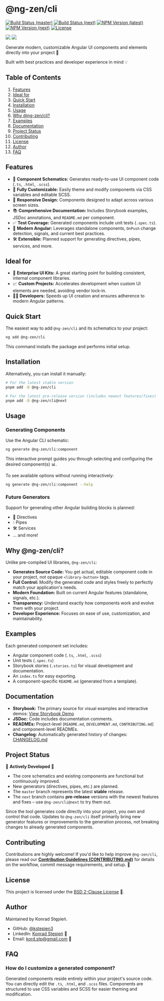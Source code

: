 # @ng-zen/cli

[![Build Status (master)](https://img.shields.io/github/actions/workflow/status/kstepien3/ng-zen/ci.yml?branch=master&label=build-master)](https://github.com/kstepien3/ng-zen/actions/workflows/ci.yml)
[![Build Status (next)](https://img.shields.io/github/actions/workflow/status/kstepien3/ng-zen/ci.yml?branch=next&label=build-next)](https://github.com/kstepien3/ng-zen/actions/workflows/ci.yml)
[![NPM Version (latest)](https://img.shields.io/npm/v/@ng-zen/cli/latest?label=npm%40latest)](https://www.npmjs.com/package/@ng-zen/cli)
[![NPM Version (next)](https://img.shields.io/npm/v/@ng-zen/cli/next?label=npm%40next)](https://www.npmjs.com/package/@ng-zen/cli)
[![License](https://img.shields.io/github/license/kstepien3/ng-zen)](https://github.com/kstepien3/ng-zen/blob/master/LICENSE)

[![](https://img.shields.io/badge/-Repository-181818?style=flat&logo=github&logoColor=white)](https://github.com/kstepien3/ng-zen)
[![](https://img.shields.io/badge/-Storybook%20Demo-FF4785?style=flat&logo=storybook&logoColor=white)](https://kstepien3.github.io/ng-zen/)

Generate modern, customizable Angular UI components and elements directly into your project 🚀

Built with best practices and developer experience in mind 💡

## Table of Contents

1. [Features](#features)
2. [Ideal for](#ideal-for)
3. [Quick Start](#quick-start)
4. [Installation](#installation)
5. [Usage](#usage)
6. [Why @ng-zen/cli?](#why-ng-zencli)
7. [Examples](#examples)
8. [Documentation](#documentation)
9. [Project Status](#project-status)
10. [Contributing](#contributing)
11. [License](#license)
12. [Author](#author)
13. [FAQ](#faq)

## Features

- 🧩 **Component Schematics:** Generates ready-to-use UI component code (`.ts`, `.html`, `.scss`).
- 🎨 **Fully Customizable:** Easily theme and modify components via CSS variables and editable SCSS.
- 📱 **Responsive Design:** Components designed to adapt across various screen sizes.
- 📚 **Comprehensive Documentation:** Includes Storybook examples, JSDoc annotations, and `README.md` per component.
- ✅ **Test Coverage:** Generated components include unit tests (`.spec.ts`).
- 🚀 **Modern Angular:** Leverages standalone components, `OnPush` change detection, signals, and current best practices.
- 🛠 **Extensible:** Planned support for generating directives, pipes, services, and more.

## Ideal for

- 🏢 **Enterprise UI Kits:** A great starting point for building consistent, internal component libraries.
- 📈 **Custom Projects:** Accelerates development when custom UI elements are needed, avoiding vendor lock-in.
- 👩‍💻 **Developers:** Speeds up UI creation and ensures adherence to modern Angular patterns.

## Quick Start

The easiest way to add `@ng-zen/cli` and its schematics to your project:

```bash
ng add @ng-zen/cli
```

This command installs the package and performs initial setup.

## Installation

Alternatively, you can install it manually:

```bash
# For the latest stable version
pnpm add -D @ng-zen/cli

# For the latest pre-release version (includes newest features/fixes)
pnpm add -D @ng-zen/cli@next
```

## Usage

### Generating Components

Use the Angular CLI schematic:

```bash
ng generate @ng-zen/cli:component
```

This interactive prompt guides you through selecting and configuring the desired component(s) 📊.

To see available options without running interactively:

```bash
ng generate @ng-zen/cli:component --help
```

### Future Generators

Support for generating other Angular building blocks is planned:

- 📝 Directives
- 💧 Pipes
- 🛠 Services
- ... and more!

## Why @ng-zen/cli?

Unlike pre-compiled UI libraries, `@ng-zen/cli`:

- **Generates Source Code:** You get actual, editable component code in your project, not opaque `<library-button>` tags.
- **Full Control:** Modify the generated code and styles freely to perfectly match your application's needs.
- **Modern Foundation:** Built on current Angular features (standalone, signals, etc.).
- **Transparency:** Understand exactly how components work and evolve them with your project.
- **Developer Experience:** Focuses on ease of use, customization, and maintainability.

## Examples

Each generated component set includes:

- Angular component code (`.ts`, `.html`, `.scss`)
- Unit tests (`.spec.ts`)
- Storybook stories (`.stories.ts`) for visual development and documentation.
- An `index.ts` for easy exporting.
- A component-specific `README.md` (generated from a template).

## Documentation

- **Storybook:** The primary source for visual examples and interactive demos: [View Storybook Demo](https://kstepien3.github.io/ng-zen/)
- **JSDoc:** Code includes documentation comments.
- **READMEs:** Project-level (`README.md`, `DEVELOPMENT.md`, `CONTRIBUTING.md`) and component-level READMEs.
- **Changelog:** Automatically generated history of changes: [CHANGELOG.md](https://github.com/kstepien3/ng-zen/blob/master/CHANGELOG.md)

## Project Status

🚧 **Actively Developed** 🚧

- The core schematics and existing components are functional but continuously improved.
- New generators (directives, pipes, etc.) are planned.
- The `master` branch represents the latest **stable** release.
- The `next` branch contains **pre-release** versions with the newest features and fixes – use `@ng-zen/cli@next` to try them out.

Since the tool generates code directly into your project, you own and control that code. Updates to `@ng-zen/cli` itself primarily bring new generator features or improvements to the generation process, not breaking changes to already generated components.

## Contributing

Contributions are highly welcome! If you'd like to help improve `@ng-zen/cli`, please read our **[Contribution Guidelines (CONTRIBUTING.md)](https://github.com/kstepien3/ng-zen/blob/master/CONTRIBUTING.md)** for details on the workflow, commit message requirements, and setup. 🤝

## License

This project is licensed under the [BSD 2-Clause License](https://github.com/kstepien3/ng-zen/blob/master/LICENSE) 📜.

## Author

Maintained by Konrad Stępień.

- GitHub: [@kstepien3](https://github.com/kstepien3)
- LinkedIn: [Konrad Stępień](https://www.linkedin.com/in/konradstepien/) 👥
- Email: [kord.stp@gmail.com](mailto:kord.stp@gmail.com?subject=%5BNG-ZEN%5D%20Query) 📨

## FAQ

### How do I customize a generated component?

Generated components reside entirely within your project's source code. You can directly edit the `.ts`, `.html`, and `.scss` files. Components are structured to use CSS variables and SCSS for easier theming and modification.
